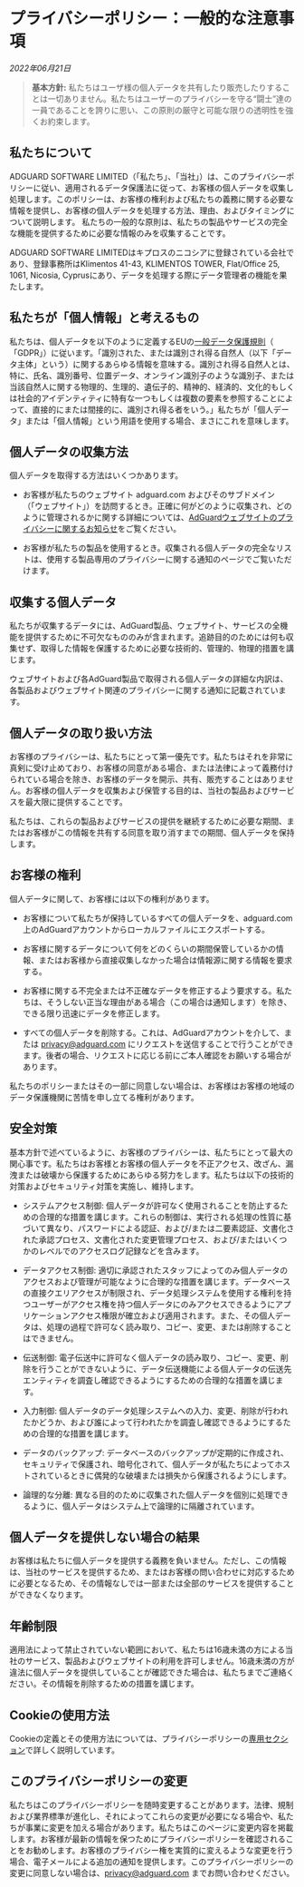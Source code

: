 # プライバシーポリシー：一般的な注意事項
*2022年06月21日*

> **基本方針:** 私たちはユーザ様の個人データを共有したり販売したりすることは一切ありません。私たちはユーザーのプライバシーを守る“闘士”達の一員であることを誇りに思い、この原則の厳守と可能な限りの透明性を強くお約束します。

## 私たちについて

ADGUARD SOFTWARE LIMITED（「私たち」、「当社」）は、このプライバシーポリシーに従い、適用されるデータ保護法に従って、お客様の個人データを収集し処理します。このポリシーは、お客様の権利および私たちの義務に関する必要な情報を提供し、お客様の個人データを処理する方法、理由、およびタイミングについて説明します。
私たちの一般的な原則は、私たちの製品やサービスの完全な機能を提供するために必要な情報のみを収集することです。

ADGUARD SOFTWARE LIMITEDはキプロスのニコシアに登録されている会社であり、登録事務所はKlimentos 41-43, KLIMENTOS TOWER, Flat/Office 25, 1061, Nicosia, Cyprusにあり、データを処理する際にデータ管理者の機能を果たします。

## 私たちが「個人情報」と考えるもの

私たちは、個人データを以下のように定義するEUの[一般データ保護規則](http://eur-lex.europa.eu/legal-content/EN/TXT/PDF/?uri=CELEX:32016R0679&from=EN)（ 「GDPR」）に従います。「識別された、または識別され得る自然人（以下「データ主体」という）に関するあらゆる情報を意味する。識別され得る自然人とは、特に、氏名、識別番号、位置データ、オンライン識別子のような識別子、または当該自然人に関する物理的、生理的、遺伝子的、精神的、経済的、文化的もしくは社会的アイデンティティに特有な一つもしくは複数の要素を参照することによって、直接的にまたは間接的に、識別され得る者をいう。」私たちが「個人データ」または「個人情報」という用語を使用する場合、まさにこれを意味します。

## 個人データの収集方法

個人データを取得する方法はいくつかあります。

* お客様が私たちのウェブサイト adguard.com およびそのサブドメイン（「ウェブサイト」）を訪問するとき。正確に何がどのように収集され、どのように管理されるかに関する詳細については、[AdGuardウェブサイトのプライバシーに関するお知らせ](https://adguard.com/privacy/website.html)をご覧ください。

* お客様が私たちの製品を使用するとき。収集される個人データの完全なリストは、使用する製品専用のプライバシーに関する通知のページでご覧いただけます。

## 収集する個人データ

私たちが収集するデータには、AdGuard製品、ウェブサイト、サービスの全機能を提供するために不可欠なもののみが含まれます。追跡目的のためには何も収集せず、取得した情報を保護するために必要な技術的、管理的、物理的措置を講じます。

ウェブサイトおよび各AdGuard製品で取得される個人データの詳細な内訳は、各製品およびウェブサイト関連のプライバシーに関する通知に記載されています。

## 個人データの取り扱い方法

お客様のプライバシーは、私たちにとって第一優先です。私たちはそれを非常に真剣に受け止めており、お客様の同意がある場合、または法律によって義務付けられている場合を除き、お客様のデータを開示、共有、販売することはありません。お客様の個人データを収集および保管する目的は、当社の製品およびサービスを最大限に提供することです。

私たちは、これらの製品およびサービスの提供を継続するために必要な期間、またはお客様がこの情報を共有する同意を取り消すまでの期間、個人データを保持します。

## お客様の権利

個人データに関して、お客様には以下の権利があります。

* お客様について私たちが保持しているすべての個人データを、adguard.com 上のAdGuardアカウントからローカルファイルにエクスポートする。

* お客様に関するデータについて何をどのくらいの期間保管しているかの情報、またはお客様から直接収集しなかった場合は情報源に関する情報を要求する。

* お客様に関する不完全または不正確なデータを修正するよう要求する。私たちは、そうしない正当な理由がある場合（この場合は通知します）を除き、できる限り迅速にデータを修正します。

* すべての個人データを削除する。これは、AdGuardアカウントを介して、または privacy@adguard.com にリクエストを送信することで行うことができます。後者の場合、リクエストに応じる前にご本人確認をお願いする場合があります。

私たちのポリシーまたはその一部に同意しない場合は、お客様はお客様の地域のデータ保護機関に苦情を申し立てる権利があります。

## 安全対策

基本方針で述べているように、お客様のプライバシーは、私たちにとって最大の関心事です。私たちはお客様とお客様の個人データを不正アクセス、改ざん、漏洩または破壊から保護するためにあらゆる努力をします。私たちは以下の技術的対策およびセキュリティ対策を実施し、維持します。

* システムアクセス制御: 個人データが許可なく使用されることを防止するための合理的な措置を講じます。これらの制御は、実行される処理の性質に基づいて異なり、パスワードによる認証、および/または二要素認証、文書化された承認プロセス、文書化された変更管理プロセス、および/またはいくつかのレベルでのアクセスログ記録などを含みます。

* データアクセス制御: 適切に承認されたスタッフによってのみ個人データのアクセスおよび管理が可能なように合理的な措置を講じます。データベースの直接クエリアクセスが制限され、データ処理システムを使用する権利を持つユーザーがアクセス権を持つ個人データにのみアクセスできるようにアプリケーションアクセス権限が確立および適用されます。また、その個人データは、処理の過程で許可なく読み取り、コピー、変更、または削除することはできません。

* 伝送制御: 電子伝送中に許可なく個人データの読み取り、コピー、変更、削除を行うことができないように、データ伝送機能による個人データの伝送先エンティティを調査し確認できるようにするための合理的な措置を講じます。

* 入力制御: 個人データのデータ処理システムへの入力、変更、削除が行われたかどうか、および誰によって行われたかを調査し確認できるようにするための合理的な措置を講じます。

* データのバックアップ: データベースのバックアップが定期的に作成され、セキュリティで保護され、暗号化されて、個人データが私たちによってホストされているときに偶発的な破壊または損失から保護されるようにします。

* 論理的な分離: 異なる目的のために収集された個人データを個別に処理できるように、個人データはシステム上で論理的に隔離されています。

## 個人データを提供しない場合の結果

お客様は私たちに個人データを提供する義務を負いません。ただし、この情報は、当社のサービスを提供するため、またはお客様の問い合わせに対応するために必要となるため、その情報なしでは一部または全部のサービスを提供することができなくなります。

## 年齢制限

適用法によって禁止されていない範囲において、私たちは16歳未満の方による当社のサービス、製品およびウェブサイトの利用を許可しません。16歳未満の方が違法に個人データを提供していることが確認できた場合は、私たちまでご連絡ください。その情報を削除するための措置を講じます。

## Cookieの使用方法

Cookieの定義とその使用方法については、プライバシーポリシーの[専用セクション](https://adguard.com/privacy/website.html#anchor-1)で詳しく説明しています。

## このプライバシーポリシーの変更

私たちはこのプライバシーポリシーを随時変更することがあります。法律、規制および業界標準が進化し、それによってこれらの変更が必要になる場合や、私たちが事業に変更を加える場合があります。私たちはこのページに変更内容を掲載します。お客様が最新の情報を保つためにプライバシーポリシーを確認されることをお勧めします。お客様のプライバシー権を実質的に変えるような変更を行う場合、電子メールによる追加の通知を提供します。このプライバシーポリシーの変更に同意しない場合は、privacy@adguard.com までお問い合わせください。
